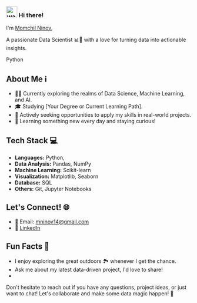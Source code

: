 ### <img src="https://raw.githubusercontent.com/MartinHeinz/MartinHeinz/master/wave.gif" alt="wavehand" width="30" height="30"/> Hi there!

I'm [Momchil Ninov](https://www.linkedin.com/in/momchil-n-a9723433/), 



A passionate Data Scientist 📊🔬 with a love for turning data into actionable insights.

<i class="fab fa-python"></i> Python

## About Me ℹ️

- 👨‍💻 Currently exploring the realms of Data Science, Machine Learning, and AI.
- 🎓 Studying [Your Degree or Current Learning Path].
- 💼 Actively seeking opportunities to apply my skills in real-world projects.
- 🌱 Learning something new every day and staying curious!

## Tech Stack 💻

- **Languages:** <i class="fab fa-python"></i> Python, 
- **Data Analysis:** Pandas, NumPy
- **Machine Learning:** Scikit-learn
- **Visualization:** Matplotlib, Seaborn
- **Database:** SQL
- **Others:** Git, Jupyter Notebooks

## Let's Connect! 🌐

- 📧 Email: mninov14@gmail.com
- 💼 [LinkedIn](https://www.linkedin.com/in/momchil-n-a9723433/)

## Fun Facts 🎉

- I enjoy exploring the great outdoors 🏞️ whenever I get the chance.
- Ask me about my latest data-driven project, I'd love to share!
- 
Don't hesitate to reach out if you have any questions, project ideas, or just want to chat! Let's collaborate and make some data magic happen! 🚀

<!--
**momchilninov/momchilninov** is a ✨ _special_ ✨ repository because its `README.md` (this file) appears on your GitHub profile.


Here are some ideas to get you started:

- 🔭 I’m currently working on ...
- 🌱 I’m currently learning ...
- 👯 I’m looking to collaborate on ...
- 🤔 I’m looking for help with ...
- 💬 Ask me about ...
- 📫 How to reach me: ...
- 😄 Pronouns: ...
- ⚡ Fun fact: ...


```yaml
* YOUR TEXT GOES HERE *



```

<h2> 🛠️ &nbsp;Tools </h2>
<p align="left">
<img src="https://cdn.jsdelivr.net/gh/devicons/devicon/icons/vscode/vscode-original.svg" alt="vscode" width="45" height="45"/>





</p>



<a href="https://www.instagram.com/thepiyushmalhotra/">
  <img height="50" src="https://user-images.githubusercontent.com/46517096/166974368-9798f39f-1f46-499c-b14e-81f0a3f83a06.png"/>

</a>


![github](https://img.shields.io/badge/GitHub-000000?style=for-the-badge&logo=GitHub&logoColor=white)]


-->
